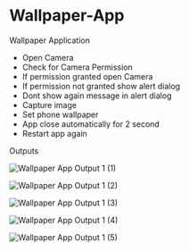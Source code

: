 # Wallpaper-App

Wallpaper Application


- Open Camera
- Check for Camera Permission
- If permission granted open Camera
- If permission not granted show alert dialog 
- Dont show again message in alert dialog 
- Capture image
- Set phone wallpaper
- App close automatically for 2 second
- Restart app again



Outputs

![Wallpaper App Output 1 (1)](https://user-images.githubusercontent.com/55083861/67278432-9d496880-f4e6-11e9-83a0-14ee04067350.jpeg)

![Wallpaper App Output 1 (2)](https://user-images.githubusercontent.com/55083861/67278433-9d496880-f4e6-11e9-9219-ee96af0c41a4.jpeg)

![Wallpaper App Output 1 (3)](https://user-images.githubusercontent.com/55083861/67278434-9d496880-f4e6-11e9-8b8a-5caf6abd48f6.jpeg)

![Wallpaper App Output 1 (4)](https://user-images.githubusercontent.com/55083861/67278435-9d496880-f4e6-11e9-9157-b25963e9f994.jpeg)

![Wallpaper App Output 1 (5)](https://user-images.githubusercontent.com/55083861/67278437-9de1ff00-f4e6-11e9-859e-73c548101f99.jpeg)
